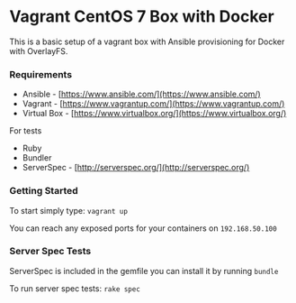 # Vagrant CentOS 7 Box with Docker

This is a basic setup of a vagrant box with Ansible provisioning for Docker with OverlayFS.

### Requirements ###
- Ansible - [https://www.ansible.com/](https://www.ansible.com/)
- Vagrant - [https://www.vagrantup.com/](https://www.vagrantup.com/)
- Virtual Box - [https://www.virtualbox.org/](https://www.virtualbox.org/)

For tests
- Ruby
- Bundler
- ServerSpec - [http://serverspec.org/](http://serverspec.org/)

### Getting Started ###
To start simply type: `vagrant up`

You can reach any exposed ports for your containers on `192.168.50.100`

### Server Spec Tests ###

ServerSpec is included in the gemfile you can install it by running `bundle`

To run server spec tests: `rake spec`
